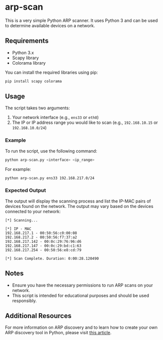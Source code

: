 # arp-scan

This is a very simple Python ARP scanner. It uses Python 3 and can be used to determine available devices on a network.

## Requirements

- Python 3.x
- Scapy library
- Colorama library

You can install the required libraries using pip:

```bash
pip install scapy colorama
```

## Usage

The script takes two arguments:
1. Your network interface (e.g., `ens33` or `eth0`)
2. The IP or IP address range you would like to scan (e.g., `192.168.10.15` or `192.168.10.0/24`)

### Example

To run the script, use the following command:

```bash
python arp-scan.py <interface> <ip_range>
```

For example:

```bash
python arp-scan.py ens33 192.168.217.0/24
```

### Expected Output

The output will display the scanning process and list the IP-MAC pairs of devices found on the network. The output may vary based on the devices connected to your network:

```
[*] Scanning...

[*] IP - MAC
192.168.217.1 - 00:50:56:c0:00:08
192.168.217.2 - 00:50:56:f7:37:a2
192.168.217.142 - 00:0c:29:76:96:d6
192.168.217.147 - 00:0c:29:bd:c1:63
192.168.217.254 - 00:50:56:e8:cd:79

[*] Scan Complete. Duration: 0:00:28.120490
```

## Notes

- Ensure you have the necessary permissions to run ARP scans on your network.
- This script is intended for educational purposes and should be used responsibly.

## Additional Resources

For more information on ARP discovery and to learn how to create your own ARP discovery tool in Python, please visit [this article](https://denizhalil.com/2024/11/18/arp-discovery-tool-python/).
